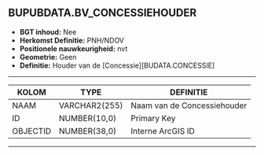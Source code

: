 ## BUPUBDATA.BV_CONCESSIEHOUDER


* __BGT inhoud:__ Nee
* __Herkomst Definitie:__ PNH/NDOV
* __Positionele nauwkeurigheid:__ nvt
* __Geometrie:__ Geen
* __Definitie:__ Houder van de [Concessie][BUDATA.CONCESSIE]

***

|KOLOM                           	|TYPE          	|DEFINITIE|
|------                          	|----          	|-----    |
|NAAM                            	|VARCHAR2(255) 	|Naam van de Concessiehouder|
|ID                              	|NUMBER(10,0)  	|Primary Key|
|OBJECTID                        	|NUMBER(38,0)  	|Interne ArcGIS ID|

***
